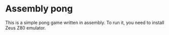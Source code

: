 # Assembly pong

This is a simple pong game written in assembly. To run it, you need to install Zeus Z80 emulator.
